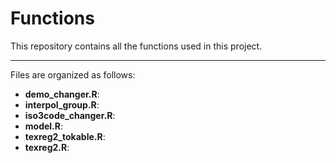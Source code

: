 # Functions

This repository contains all the functions used in this project.

---

Files are organized as follows:

- **demo_changer.R**:
- **interpol_group.R**:
- **iso3code_changer.R**:
- **model.R**:
- **texreg2_tokable.R**:
- **texreg2.R**: